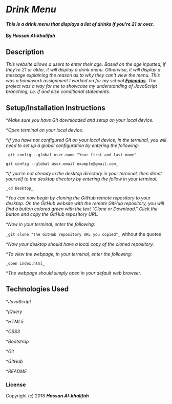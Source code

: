 # _Drink Menu_

#### _This is a drink menu that displays a list of drinks if you're 21 or over._

#### By _**Hassan Al-khalifah**_

## Description

_This website allows a users to enter their age. Based on the age inputted, if they're 21 or older, it will display a drink menu. Otherwise, it will display a message explaining the reason as to why they can't view the menu. This was a homework assignment I worked on for my school [**Epicodus**](https://www.epicodus.com/). The project was a way for me to showcase my understanding of JavaScript branching, i.e. if and else conditional statements._

## Setup/Installation Instructions

*_Make sure you have Git downloaded and setup on your local device._

*_Open terminal on your local device._

*_If you have not configured Git on your local device, in the terminal, you will need to set up a global configuration by entering the following:_

```
_git config --global user.name "Your first and last name"_

git config --global user.email example@gmail.com_
```
*_If you're not already in the desktop directory in your terminal, then direct yourself to the desktop directory by entering the follow in your terminal:_

`_cd Desktop_`

*_You can now begin by cloning the GitHub remote repository to your desktop. On the GitHub website with the remote GitHub repository, you will find a button colored green with the text "Clone or Download." Click the button and copy the GitHub repository URL._

*_Now in your terminal, enter the following:_

`_git clone "the GitHub repository URL you copied"_` without the quotes

*_Now your desktop should have a local copy of the cloned repository._

*_To view the webpage, in your terminal, enter the following:_

`_open index.html_`

*_The webpage should simply open in your default web browser._

## Technologies Used

*_JavaScript_

*_jQuery_

*_HTML5_

*_CSS3_

*_Bootstrap_

*_Git_

*_GitHub_

*_README_

### License

Copyright (c) 2018 **_Hassan Al-khalifah_**
